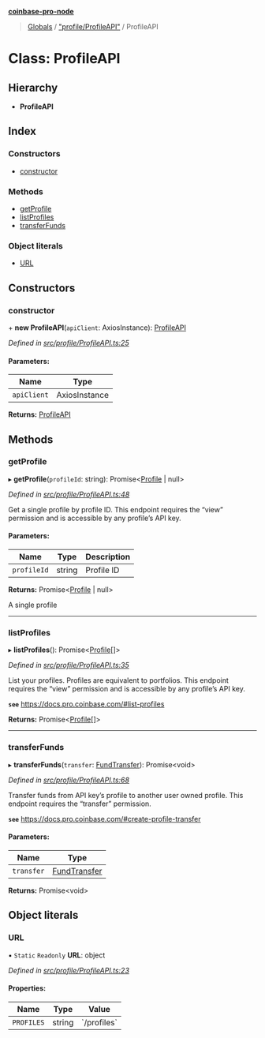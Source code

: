 **[coinbase-pro-node](../README.md)**

> [Globals](../globals.md) / ["profile/ProfileAPI"](../modules/_profile_profileapi_.md) / ProfileAPI

# Class: ProfileAPI

## Hierarchy

- **ProfileAPI**

## Index

### Constructors

- [constructor](_profile_profileapi_.profileapi.md#constructor)

### Methods

- [getProfile](_profile_profileapi_.profileapi.md#getprofile)
- [listProfiles](_profile_profileapi_.profileapi.md#listprofiles)
- [transferFunds](_profile_profileapi_.profileapi.md#transferfunds)

### Object literals

- [URL](_profile_profileapi_.profileapi.md#url)

## Constructors

### constructor

\+ **new ProfileAPI**(`apiClient`: AxiosInstance): [ProfileAPI](_profile_profileapi_.profileapi.md)

_Defined in [src/profile/ProfileAPI.ts:25](https://github.com/bennycode/coinbase-pro-node/blob/06bdaca/src/profile/ProfileAPI.ts#L25)_

#### Parameters:

| Name        | Type          |
| ----------- | ------------- |
| `apiClient` | AxiosInstance |

**Returns:** [ProfileAPI](_profile_profileapi_.profileapi.md)

## Methods

### getProfile

▸ **getProfile**(`profileId`: string): Promise\<[Profile](../interfaces/_profile_profileapi_.profile.md) \| null>

_Defined in [src/profile/ProfileAPI.ts:48](https://github.com/bennycode/coinbase-pro-node/blob/06bdaca/src/profile/ProfileAPI.ts#L48)_

Get a single profile by profile ID. This endpoint requires the “view” permission and is accessible by any profile’s API key.

#### Parameters:

| Name        | Type   | Description |
| ----------- | ------ | ----------- |
| `profileId` | string | Profile ID  |

**Returns:** Promise\<[Profile](../interfaces/_profile_profileapi_.profile.md) \| null>

A single profile

---

### listProfiles

▸ **listProfiles**(): Promise\<[Profile](../interfaces/_profile_profileapi_.profile.md)[]>

_Defined in [src/profile/ProfileAPI.ts:35](https://github.com/bennycode/coinbase-pro-node/blob/06bdaca/src/profile/ProfileAPI.ts#L35)_

List your profiles. Profiles are equivalent to portfolios. This endpoint requires the “view” permission and is accessible by any profile’s API key.

**`see`** https://docs.pro.coinbase.com/#list-profiles

**Returns:** Promise\<[Profile](../interfaces/_profile_profileapi_.profile.md)[]>

---

### transferFunds

▸ **transferFunds**(`transfer`: [FundTransfer](../interfaces/_profile_profileapi_.fundtransfer.md)): Promise\<void>

_Defined in [src/profile/ProfileAPI.ts:68](https://github.com/bennycode/coinbase-pro-node/blob/06bdaca/src/profile/ProfileAPI.ts#L68)_

Transfer funds from API key’s profile to another user owned profile. This endpoint requires the “transfer” permission.

**`see`** https://docs.pro.coinbase.com/#create-profile-transfer

#### Parameters:

| Name       | Type                                                               |
| ---------- | ------------------------------------------------------------------ |
| `transfer` | [FundTransfer](../interfaces/_profile_profileapi_.fundtransfer.md) |

**Returns:** Promise\<void>

## Object literals

### URL

▪ `Static` `Readonly` **URL**: object

_Defined in [src/profile/ProfileAPI.ts:23](https://github.com/bennycode/coinbase-pro-node/blob/06bdaca/src/profile/ProfileAPI.ts#L23)_

#### Properties:

| Name       | Type   | Value         |
| ---------- | ------ | ------------- |
| `PROFILES` | string | \`/profiles\` |
